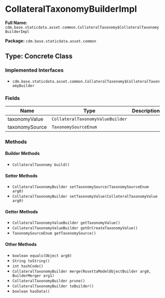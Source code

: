 # CollateralTaxonomyBuilderImpl

**Full Name:** `cdm.base.staticdata.asset.common.CollateralTaxonomy$CollateralTaxonomyBuilderImpl`

**Package:** `cdm.base.staticdata.asset.common`

## Type: Concrete Class

### Implemented Interfaces

- `cdm.base.staticdata.asset.common.CollateralTaxonomy$CollateralTaxonomyBuilder`

### Fields

| Name | Type | Description |
|------|------|-------------|
| taxonomyValue | `CollateralTaxonomyValueBuilder` |  |
| taxonomySource | `TaxonomySourceEnum` |  |

### Methods

#### Builder Methods

- `CollateralTaxonomy build()`

#### Setter Methods

- `CollateralTaxonomyBuilder setTaxonomySource(TaxonomySourceEnum arg0)`
- `CollateralTaxonomyBuilder setTaxonomyValue(CollateralTaxonomyValue arg0)`

#### Getter Methods

- `CollateralTaxonomyValueBuilder getTaxonomyValue()`
- `CollateralTaxonomyValueBuilder getOrCreateTaxonomyValue()`
- `TaxonomySourceEnum getTaxonomySource()`

#### Other Methods

- `boolean equals(Object arg0)`
- `String toString()`
- `int hashCode()`
- `CollateralTaxonomyBuilder merge(RosettaModelObjectBuilder arg0, BuilderMerger arg1)`
- `CollateralTaxonomyBuilder prune()`
- `CollateralTaxonomyBuilder toBuilder()`
- `boolean hasData()`


